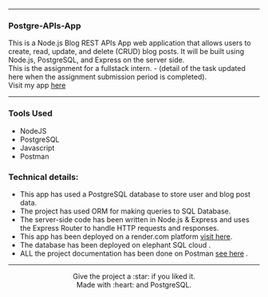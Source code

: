 ----
### Postgre-APIs-App
This is a Node.js Blog REST APIs App web application that allows users to create, read, update, and delete (CRUD) blog posts. It will be built using Node.js, PostgreSQL, and Express on the server side.
</br>
This is the assignment  for a fullstack intern. - (detail of the task updated here when the assignment submission period is completed). </br> 
Visit my app  <a href="">here</a>

----

### Tools Used
- NodeJS
- PostgreSQL
- Javascript
- Postman

### Technical details:
- This app has used a PostgreSQL database to store user and blog post data.
- The project has used ORM for making queries to SQL Database.
- The server-side code has been written in Node.js & Express and uses the Express Router to handle HTTP requests and responses.
- This app has been deployed on a render.com platform [visit here](https://postgre-apis-app.onrender.com).
- The database has been deployed on elephant SQL cloud .
- ALL the project documentation has been done on Postman [see here]() .

-----

<p align="center">
Give the project a :star: if you liked it.<br>
Made with :heart: and PostgreSQL.
